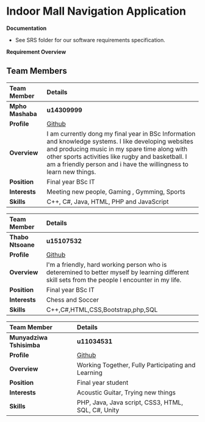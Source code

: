 # **Indoor Mall Navigation Application**

**Documentation**
* See SRS folder for our software requirements specification.

**Requirement Overview**

## **Team Members**

|Team Member | Details | 
| :---         | :---         |    
|**Mpho Mashaba**|    **u14309999**   |
|**Profile** |[Github](https://github.com/MphoMashaba)|
|**Overview**| I am currently dong my final year in BSc Information and knowledge systems. I like developing websites and producing music in my spare time along with other sports activities like rugby and basketball. I am a friendly person and i have the willingness to learn new things. |
|**Position** |Final year BSc IT|
|**Interests** | Meeting new people, Gaming , Gymming, Sports|
|**Skills**|C++, C#, Java, HTML, PHP and JavaScript|

|Team Member | Details | 
| :---         | :---         |  
|**Thabo Ntsoane**|    **u15107532**   |
|**Profile** |[Github](https://github.com/ThaboNtsoane)|
|**Overview**|I'm a friendly, hard working person who is deteremined to better myself by learning different skill sets from the people I encounter in my life.|
|**Position** |Final year BSc IT|
|**Interests** |Chess and Soccer |
|**Skills**|C++,C#,HTML,CSS,Bootstrap,php,SQL|

|Team Member | Details | 
| :---         | :---         |  
|**Munyadziwa Tshisimba**|    **u11034531**   |
|**Profile** |[Github]()|
|**Overview**|Working Together, Fully Participating and Learning|
|**Position** |Final year student|
|**Interests** |Acoustic Guitar, Trying new things|
|**Skills**|PHP, Java, Java script,  CSS3, HTML, SQL, C#, Unity|

